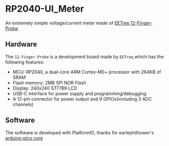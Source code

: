 # RP2040-UI_Meter

An extremely simple voltage/current meter made of [EETree 12-Finger-Probe](https://www.eetree.cn/platform/2585).

## Hardware
The `12-Finger-Probe` is a development board made by `EETree`,which has the following features:
- MCU: RP2040, a dual-core ARM Cortex-M0+ processor with 264KB of SRAM
- Flash memory: 2MB SPI NOR Flash
- Display: 240x240 ST7789 LCD
- USB-C interface for power supply and programming/debugging
- A 12-pin connector for power output and 9 GPIOs(including 3 ADC channels)

## Software
The software is developed with PlatformIO, thanks for earlephilhower's [arduino-pico core](https://github.com/earlephilhower/arduino-pico)